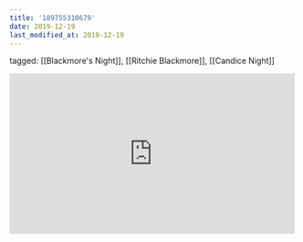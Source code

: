 ```yaml
---
title: '189755310679'
date: 2019-12-19
last_modified_at: 2019-12-19
---
```

tagged: [[Blackmore's Night]], [[Ritchie Blackmore]], [[Candice Night]]
<iframe allow="accelerometer; autoplay; clipboard-write; encrypted-media; gyroscope; picture-in-picture" allowfullscreen="" frameborder="0" height="281" id="youtube_iframe" src="https://www.youtube.com/embed/ZBlAit59s5s?feature=oembed&amp;enablejsapi=1&amp;origin=https://safe.txmblr.com&amp;wmode=opaque" width="500"></iframe>